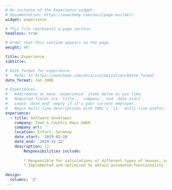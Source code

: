 ```yaml
---
# An instance of the Experience widget.
# Documentation: https://wowchemy.com/docs/page-builder/
widget: experience

# This file represents a page section.
headless: true

# Order that this section appears on the page.
weight: 40

title: Experience
subtitle:

# Date format for experience
#   Refer to https://wowchemy.com/docs/customization/#date-format
date_format: Jan 2006

# Experiences.
#   Add/remove as many `experience` items below as you like.
#   Required fields are `title`, `company`, and `date_start`.
#   Leave `date_end` empty if it's your current employer.
#   Begin multi-line descriptions with YAML's `|2-` multi-line prefix.
experience:
  - title: Software developer
    company: Town & Country Haus GmbH
    company_url: ''
    location: Erfurt, Germnay
    date_start: '2019-01-10'
    date_end: '2019-31-12'
    description: |2-
        Responsibilities include:
        
        * Responsible for calculations of different types of houses, sometimes customized houses.
        * Implemented and optimized to obtain automated functionality for the calculation of prices of houses.
   
design:
  columns: '2'
---
```

